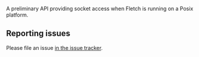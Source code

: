 A preliminary API providing socket access when Fletch is running on a Posix
platform.

Reporting issues
----------------

Please file an issue [in the issue tracker](https://github.com/dart-lang/fletch/issues/new?title=Add%20title&labels=Area-Package&body=%3Cissue%20description%3E%0A%3Crepro%20steps%3E%0A%3Cexpected%20outcome%3E%0A%3Cactual%20outcome%3E).
